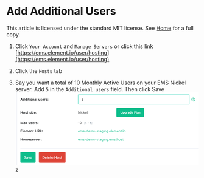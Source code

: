 # Add Additional Users

This article is licensed under the standard MIT license. See [Home](index.md) for a full copy.

1. Click `Your Account` and `Manage Servers` or click this link [https://ems.element.io/user/hosting](https://ems.element.io/user/hosting)

1. Click the `Hosts` tab

1. Say you want a total of 10 Monthly Active Users on your EMS Nickel server. Add `5` in the `Additional users` field. Then click Save
![](images/Screen%20Shot%202020-07-30%20at%202.28.57%20PM.png)
z